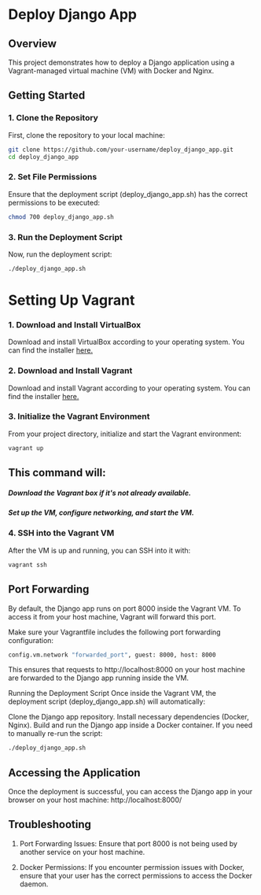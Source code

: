 # Deploy Django App

## Overview

This project demonstrates how to deploy a Django application using a Vagrant-managed virtual machine (VM) with Docker and Nginx.

## Getting Started

### 1. Clone the Repository

First, clone the repository to your local machine:

```bash
git clone https://github.com/your-username/deploy_django_app.git
cd deploy_django_app
```
### 2. Set File Permissions

Ensure that the deployment script (deploy_django_app.sh) has the correct permissions to be executed:
```bash
chmod 700 deploy_django_app.sh
```

### 3. Run the Deployment Script
Now, run the deployment script:
```bash
./deploy_django_app.sh
```
# Setting Up Vagrant
### 1. Download and Install VirtualBox
Download and install VirtualBox according to your operating system. You can find the installer [here.](https://www.virtualbox.org/)


### 2. Download and Install Vagrant
Download and install Vagrant according to your operating system. You can find the installer [here.](https://www.vagrantup.com/)


### 3. Initialize the Vagrant Environment
From your project directory, initialize and start the Vagrant environment:
```bash
vagrant up
```

## This command will:

##### Download the Vagrant box if it's not already available.
##### Set up the VM, configure networking, and start the VM.

### 4. SSH into the Vagrant VM
After the VM is up and running, you can SSH into it with:
```bash
vagrant ssh
```

## Port Forwarding
 By default, the Django app runs on port 8000 inside the Vagrant VM. To access it from your host machine, Vagrant will forward this port.

 Make sure your Vagrantfile includes the following port forwarding configuration:
```bash
config.vm.network "forwarded_port", guest: 8000, host: 8000
```

This ensures that requests to http://localhost:8000 on your host machine are forwarded to the Django app running inside the VM.

Running the Deployment Script
Once inside the Vagrant VM, the deployment script (deploy_django_app.sh) will automatically:

Clone the Django app repository.
Install necessary dependencies (Docker, Nginx).
Build and run the Django app inside a Docker container.
If you need to manually re-run the script:
```bash
./deploy_django_app.sh
```

## Accessing the Application
Once the deployment is successful, you can access the Django app in your browser on your host machine: http://localhost:8000/

## Troubleshooting
1. Port Forwarding Issues: Ensure that port 8000 is not being used by another service on your host machine.

2. Docker Permissions: If you encounter permission issues with Docker, ensure that your user has the correct permissions to access the Docker daemon.


